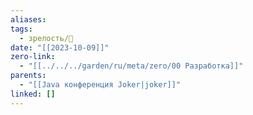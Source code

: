```yaml
---
aliases: 
tags:
  - зрелость/🌱
date: "[[2023-10-09]]"
zero-link:
  - "[[../../../garden/ru/meta/zero/00 Разработка]]"
parents:
  - "[[Java конференция Joker|joker]]"
linked: []
---
```


